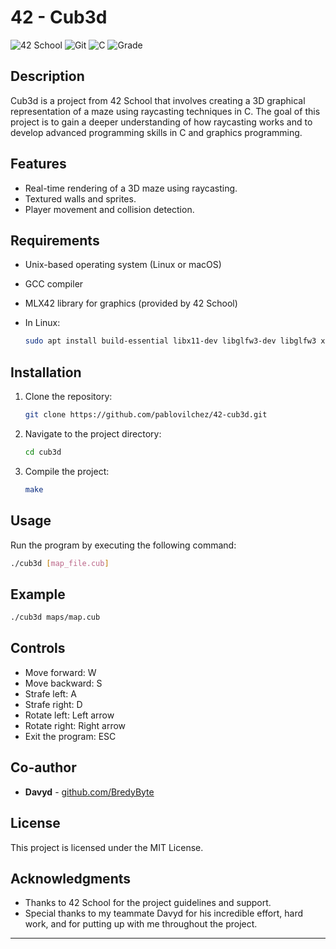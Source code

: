 # 42 - Cub3d

![42 School](https://img.shields.io/badge/42%20School-Project-blue)
![Git](https://img.shields.io/badge/Git-F05032?logo=git&logoColor=white)
![C](https://img.shields.io/badge/C-A8B9CC?logo=c&logoColor=white)
![Grade](https://img.shields.io/badge/Grade-105-brightgreen)

## Description

Cub3d is a project from 42 School that involves creating a 3D graphical representation of a maze using raycasting techniques in C. The goal of this project is to gain a deeper understanding of how raycasting works and to develop advanced programming skills in C and graphics programming.

## Features

- Real-time rendering of a 3D maze using raycasting.
- Textured walls and sprites.
- Player movement and collision detection.

## Requirements

- Unix-based operating system (Linux or macOS)
- GCC compiler
- MLX42 library for graphics (provided by 42 School)
- In Linux:

    ```sh
    sudo apt install build-essential libx11-dev libglfw3-dev libglfw3 xorg-dev
    ```

## Installation

1. Clone the repository:

    ```sh
    git clone https://github.com/pablovilchez/42-cub3d.git
    ```

2. Navigate to the project directory:

    ```sh
    cd cub3d
    ```

3. Compile the project:

    ```sh
    make
    ```

## Usage

Run the program by executing the following command:

```sh
./cub3d [map_file.cub]
```

## Example

```sh
./cub3d maps/map.cub
```

## Controls

- Move forward: W
- Move backward: S
- Strafe left: A
- Strafe right: D
- Rotate left: Left arrow
- Rotate right: Right arrow
- Exit the program: ESC

## Co-author

- **Davyd** - [github.com/BredyByte](https://github.com/gkrusta)

## License

This project is licensed under the MIT License.

## Acknowledgments

- Thanks to 42 School for the project guidelines and support.
- Special thanks to my teammate Davyd for his incredible effort, hard work, and for putting up with me throughout the project.

---
